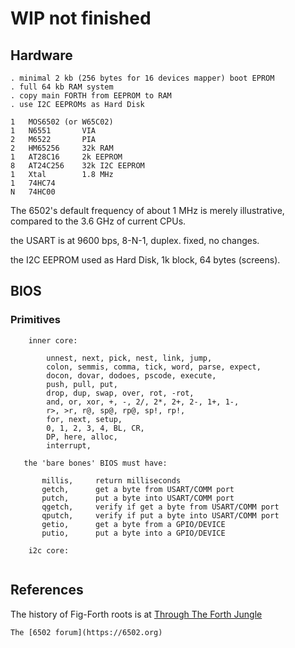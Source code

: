

# WIP not finished

## Hardware
    
    . minimal 2 kb (256 bytes for 16 devices mapper) boot EPROM
    . full 64 kb RAM system
    . copy main FORTH from EEPROM to RAM
    . use I2C EEPROMs as Hard Disk

    1   MOS6502 (or W65C02)
    1   N6551       VIA
    2   M6522       PIA
    2   HM65256     32k RAM
    1   AT28C16     2k EEPROM
    8   AT24C256    32k I2C EEPROM
    1   Xtal        1.8 MHz
    1   74HC74
    N   74HC00
    
   The 6502's default frequency of about 1 MHz is merely illustrative, 
   compared to the 3.6 GHz of current CPUs.
   
   the USART is at 9600 bps, 8-N-1, duplex. fixed, no changes.

   the I2C EEPROM used as Hard Disk, 1k block, 64 bytes (screens).

 ## BIOS

### Primitives

```
    inner core: 

        unnest, next, pick, nest, link, jump,
        colon, semmis, comma, tick, word, parse, expect,
        docon, dovar, dodoes, pscode, execute,
        push, pull, put,
        drop, dup, swap, over, rot, -rot,
        and, or, xor, +, -, 2/, 2*, 2+, 2-, 1+, 1-,
        r>, >r, r@, sp@, rp@, sp!, rp!,
        for, next, setup, 
        0, 1, 2, 3, 4, BL, CR,
        DP, here, alloc, 
        interrupt,

   the 'bare bones' BIOS must have:

       millis,     return milliseconds
       getch,      get a byte from USART/COMM port
       putch,      put a byte into USART/COMM port
       qgetch,     verify if get a byte from USART/COMM port
       qputch,     verify if put a byte into USART/COMM port
       getio,      get a byte from a GPIO/DEVICE
       putio,      put a byte into a GPIO/DEVICE
    
    i2c core:
       
```
 ## References

   The history of Fig-Forth roots is at [Through The Forth
   Jungle](https://www.forth.org/svfig/kk/10-2021-Ragsdale.pdf)

    The [6502 forum](https://6502.org) 
   
